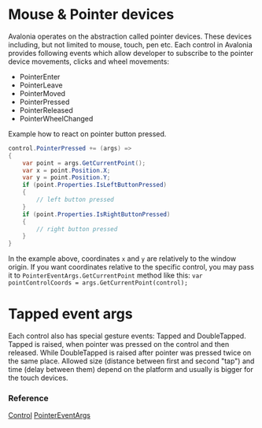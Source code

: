 # Mouse & Pointer devices

Avalonia operates on the abstraction called pointer devices. These devices including, but not limited to mouse, touch, pen etc. Each control in Avalonia provides following events which allow developer to subscribe to the pointer device movements, clicks and wheel movements: 
- PointerEnter
- PointerLeave
- PointerMoved
- PointerPressed
- PointerReleased
- PointerWheelChanged

Example how to react on pointer button pressed.

```csharp
control.PointerPressed += (args) =>
{
    var point = args.GetCurrentPoint();
    var x = point.Position.X;
    var y = point.Position.Y;
    if (point.Properties.IsLeftButtonPressed)
    {
        // left button pressed
    }
    if (point.Properties.IsRightButtonPressed)
    {
        // right button pressed
    }
}
```

In the example above, coordinates `x` and `y` are relatively to the window origin. If you want coordinates relative to the specific control, you may pass it to `PointerEventArgs.GetCurrentPoint` method like this: `var pointControlCoords = args.GetCurrentPoint(control);`

# Tapped event args

Each control also has special gesture events: Tapped and DoubleTapped.
Tapped is raised, when pointer was pressed on the control and then released. 
While DoubleTapped is raised after pointer was pressed twice on the same place. Allowed size (distance between first and second "tap") and time (delay between them) depend on the platform and usually is bigger for the touch devices. 

### Reference <a id="reference"></a>

[Control](http://reference.avaloniaui.net/api/Avalonia.Controls/Control/)
[PointerEventArgs](http://reference.avaloniaui.net/api/Avalonia.Input/PointerEventArgs/)
